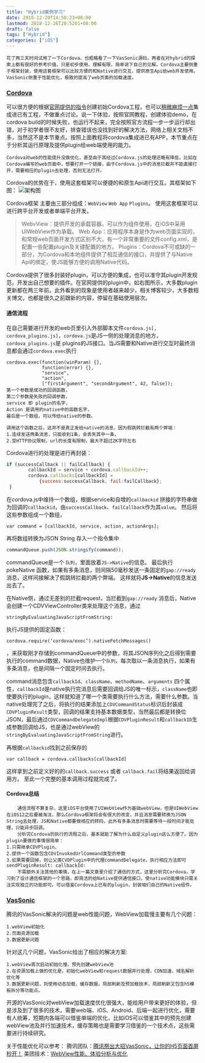 ```yaml
---
title: "Hybrid案例学习"
date: 2018-12-20T14:50:23+08:00
lastmod: 2018-12-26T20:5201+08:00
draft: false
tags: ["Hybrid"]
categories: ["iOS"]
---
```


	花了两三天时间试用了一下Cordova，也粗略看了一下VasSonic源码，两者在对hybrid的探索上都有很好的参考价值，只是初步使用，理解有限，简单说下自己的见解。Cordova主要侧重于框架封装，使用这套框架可以比较方便的和Native进行交互，提供原生Api给web开发使用。VasSonic侧重于性能优化，极致的提高了web页面的加载速度。
	
### [Cordova](https://cordova.apache.org/docs/en/latest/)
可以很方便的根据[官网提供的指令](https://cordova.apache.org/docs/en/latest/guide/cli/index.html)创建初始Cordova工程，也可以[稍微麻烦一点](https://www.jianshu.com/p/cb400e3888f0)集成进已有工程，不做重点讨论。说一下体验，按照官网教程，创建体验demo，在cordova build的时候失败，也运行不起来，完全按照官方流程一步一步运行却出错，对于初学者很不友好，排查错误也没找到好的解决方法，网络上相关文档不多，当然这不是本节重点。按照上面教程将cordova集成进已有APP，本节重点在于分析其运行原理及提供plugin给web端使用的能力。
	
	Cordova对web的性能提升没做优化，甚至由于其经过Cordova.js的处理还略有降低，比如在Cordova编写的web页面中，想要打开一个链接，由于Cordova.js中的消息拦截并不能直接打开，需要相应的plugin去处理，否则无法打开。

Cordova的优势在于，使用这套框架可以便捷的和原生Api进行交互。其框架如下图：
![架构图](https://upload-images.jianshu.io/upload_images/273788-b579bc49af3f88b7.png?imageMogr2/auto-orient/strip%7CimageView2/2/w/843)

Cordova框架 主要由三部分组成：`WebView` `Web App` `Plugins`。
使用这套框架可以进行跨平台开发或者单端平台开发。
>WebvView：提供开发的承载容器，可以作为组件使用，在iOS中采用UIWebView作为承载。
>Web App：应用程序本身是作为web页面实现的，和常规web页面开发方式区别不大，有一个非常重要的文件config.xml，是配置一些配置plugin及关键配置的地方。
>Plugins：Cordova不可或缺的一部分，为Cordova和本地组件提供了相互通信的接口，并提供了与Native Api的绑定，使JS能够方便的调用Native代码。

Cordova提供了很多封装好plugin，可以方便的集成，也可以准守其plugin开发规范，开发出自己想要的插件。在官网提供的plugin中，如右图所示，大多数plugin更新都在两三年前。此外看到的现象是使用者越来越少，相关博客较少，大多数相关博文，也都是很久之前跟新的内容，停留在基础使用层次。

#### 通信流程
在自己需要进行开发的web页里引入外部脚本文件`cordova.js[, cordova_plugins.js]`，`cordova.js`是JS一侧的处理消息的地方，`cordova_plugins.js`是 plugins的JS接口。当JS需要和Native进行交互时最终消息都会通过`cordova.exec`执行

```
cordova.exec(function(winParam) {}, 
             function(error) {},
             "service",
             "action",
             ["firstArgument", "secondArgument", 42, false]);
第一个参数是成功的回调函数，
第二个参数是失败的回调参数，
service 即 plugin的名字，
Action 是调用的native中的函数名字，
最后是一个数组，可以传给native的参数。
```
```
调用这个函数之后，这并不是真正发给native的消息，因为假跳转拦截有两个弊端：
1.连续发送两条消息，只能收到1条，会丢失其中一条，
2.受HTTP协议限制，url的长度有限制，最大不超过2K字符左右
```
Cordova进行的处理是进行再封装：
```js
if (successCallback || failCallback) {
        callbackId = service + cordova.callbackId++;
        cordova.callbacks[callbackId] =
            {success:successCallback, fail:failCallback};
 }
```
在cordova.js中维持一个数组，根据service和自增的`callbackid` 拼接的字符串做为回调的`callbackid`，由`successCallback`、`failCallback`作为其`value`。
然后将这些参数组成一个数组，
```
var command = [callbackId, service, action, actionArgs];
```
再将数组转换为JSON String 存入一个指令集中
```js
commandQueue.push(JSON.stringify(command));
```
commandQueue是一个	`队列`，里面放着`JS->Native`的信息。
最后执行pokeNative 函数，如果有多条消息，则间隔50毫秒发送一条固定的`gap://ready` 消息，这样间接解决了假跳转拦截的两个弊端。
这样就将**JS->Native**的信息发送出去了。

在Native侧，通过无差别的拦截request，当拦截到`gap://ready` 消息后，Native会创建一个CDVViewController类来处理这个消息，通过
```
stringByEvaluatingJavaScriptFromString:
```
执行JS提供的固定函数：
```
cordova.require(‘cordova/exec’).nativeFetchMessages()
```
，来获取刚才存储到commandQueue中的参数，将其JSON序列化之后得到需要执行的command数据，Native也维护一个`队列`，每次取以一条消息执行，如果有多条消息，也是间隔一个固定时间去执行。

command消息包含`callbackId`、`className`、`methodName`、`arguments`
四个属性，`callbackId`是native执行完消息后需要回调给JS的唯一标示，`className`也即使要执行的plugin，这样就知道了哪一个类需要执行什么方法，需要什么参数。当native处理完了之后，将执行的结果添加上`CDVCommandStatus`标识后封装成`CDVPluginResult`类型，回调的结果支持基本数据类型，当然最后都是转换位JSON，最后通过`CDVCommandDelegateImpl`根据`CDVPluginResult`和`callbackID`生成参数回调给JS，也是通过webView的`stringByEvaluatingJavaScriptFromString`进行。

再根据`callbackid`找到之前保存的
```
var callback = cordova.callbacks[callbackId]
```
这样拿到之前定义好的的`callback.success` 或者 `callback.fail`将结果返回给调用方。
至此一个完整的基本调用过程就完成了。

#### Cordova总结
```
	通信流程不算复杂，这里iOS平台使用了UIWebView作为基础webView，但是UIWebView在iOS12之后要被淘汰，那么Cordova框架将会有很大的改变，并且消息需要转换为JSON String去处理，JS和Native都要做相应的转码，此外有多条消息时需要等待一段时间才能处理，只能异步回调。
	分析完Cordova的执行的流程之后，基本就能了解为什么自定义plugin这么方便了。因为plugin要做的事情很简单：
1.只需继承CDVPlugin，
2.提供一个函数包含CDVInvokedUrlCommand类型的参数
3.如果需要回掉，则让父类CVDPlugin中的代理commandDelegate，执行相应方法即可sendPluginResult: callbackId:
	不需额外关注其他的事情，在上一篇文章里介绍了通信的方式，这里分析完Cordova，学习到了设计通信框架的一个思路，即简洁的给Native提供通信接口，使native功能模块只需关注实现独立的功能即可。可以借鉴Cordova上已有的plugin，封装咱们自己的Native组件。
```

### [VasSonic](https://github.com/Tencent/VasSonic)
腾讯的VasSonic解决的问题是web性能问题，WebView加载慢主要有几个问题：
```
1.webView初始化
2.页面资源加载
3.数据更新问题
```
针对这几个问题，VasSonic给出了相应的解决方案:
```
1.webView首次启动初始化慢，预先创建webView池
2.在资源加载上做的优化是，初始化webView和request数据并行处理，CDN加速，域名解析优化等
3.数据更新问题，则使用动态加载，缓存数据，局部刷新及预加载技术，局部刷新又包含h5模板拆分等功能点。
```
开源的VasSonic对webView加载速度优化很强大，能给用户带来更好的体验，但是涉及到了很多的技术，需要web端、iOS、Android、后端一起进行优化，需要有人统筹，短期内各端可以借鉴单端的优化，比如iOS可以借鉴其中的预先创建webView池及并行加速技术，缓存策略也是需要学习借鉴的一个技术点，这些需要进行持续研究。

关于性能优化可以参考：
腾讯团队：[腾讯祭出大招VasSonic，让你的H5页面首屏秒开！](https://mp.weixin.qq.com/s/5SASDtiBCHzoCN-YBZy1nA)
美团技术：[WebView性能、体验分析与优化](https://tech.meituan.com/WebViewPerf.html)







